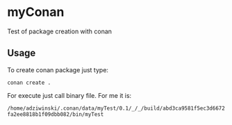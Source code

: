 # myConan

Test of package creation with conan

## Usage 
To create conan package just type:

`conan create .`

For execute just call binary file. For me it is:

`/home/adziwinski/.conan/data/myTest/0.1/_/_/build/abd3ca9581f5ec3d6672fa2ee8818b1f09dbb082/bin/myTest`
